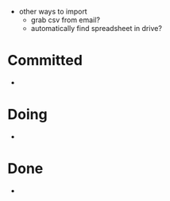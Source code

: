 - other ways to import
  - grab csv from email?
  - automatically find spreadsheet in drive?

# Committed

-

# Doing

-

# Done

-
